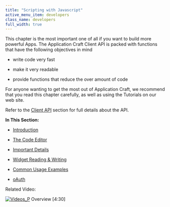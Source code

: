 ```yaml
---
title: "Scripting with Javascript"
active_menu_item: developers
class_name: developers
full_width: true
---
```



This chapter is the most important one of all if you want to build more powerful Apps. The Application Craft Client API is packed with functions that have the following objectives in mind

 - write code very fast

 - make it very readable

 - provide functions that reduce the over amount of code

For anyone wanting to get the most out of Application Craft, we recommend that you read this chapter carefully, as well as using the Tutorials on our web site.

Refer to the [Client API](../../client-api/) section for full details about the API.

**In This Section:**

 - [Introduction](introduction/)

 - [The Code Editor](the-code-editor/)

 - [Important Details](important-details/)

 - [Widget Reading & Writing](widget-reading-writing/)

 - [Common Usage Examples](common-usage-examples/)

 - [oAuth](oauth/)

Related Video:

[![Videos\_P](/img/docs/videos_p.png)](http://www.youtube.com/v/pHaov7DW4kM?autoplay=1&hd=1&fs=1&showsearch=0&rel=0&) Overview [4:30]

